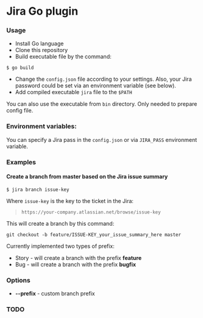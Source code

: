 # Jira Go plugin

### Usage
* Install Go language
* Clone this repository
* Build executable file by the command:

```
$ go build
```

* Change the `config.json` file according to your settings. Also, your Jira password could be set via an environment variable (see below).
* Add compiled executable `jira` file to the `$PATH`

You can also use the executable from `bin` directory. Only needed to prepare config file.

### Environment variables:
You can specify a Jira pass in the `config.json` or via `JIRA_PASS` environment variable.

### Examples

#### Create a branch from master based on the Jira issue summary

```
$ jira branch issue-key
```
Where `issue-key` is the key to the ticket in the Jira:
> `https://your-company.atlassian.net/browse/issue-key`

This will create a branch by this command:

```
git checkout -b feature/ISSUE-KEY_your_issue_summary_here master
```

Currently implemented two types of prefix:
* Story - will create a branch with the prefix **feature**
* Bug - will create a branch with the prefix **bugfix**

### Options
* **--prefix** - custom branch prefix 

### TODO